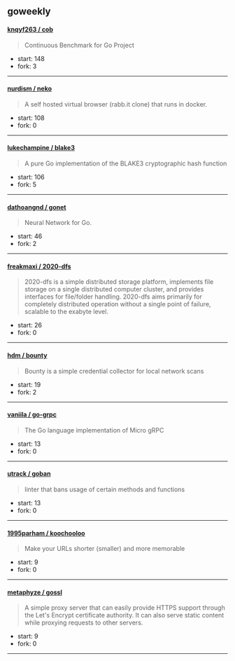 ## goweekly

#### [knqyf263 / cob](https://github.com/knqyf263/cob)

> Continuous Benchmark for Go Project

+ start: 148
+ fork: 3

----


#### [nurdism / neko](https://github.com/nurdism/neko)

> A self hosted virtual browser (rabb.it clone) that runs in docker.

+ start: 108
+ fork: 0

----


#### [lukechampine / blake3](https://github.com/lukechampine/blake3)

> A pure Go implementation of the BLAKE3 cryptographic hash function

+ start: 106
+ fork: 5

----


#### [dathoangnd / gonet](https://github.com/dathoangnd/gonet)

> Neural Network for Go.

+ start: 46
+ fork: 2

----


#### [freakmaxi / 2020-dfs](https://github.com/freakmaxi/2020-dfs)

> 2020-dfs is a simple distributed storage platform, implements file storage on a single distributed computer cluster, and provides interfaces for file/folder handling. 2020-dfs aims primarily for completely distributed operation without a single point of failure, scalable to the exabyte level.

+ start: 26
+ fork: 0

----


#### [hdm / bounty](https://github.com/hdm/bounty)

> Bounty is a simple credential collector for local network scans

+ start: 19
+ fork: 2

----


#### [vaniila / go-grpc](https://github.com/vaniila/go-grpc)

> The Go language implementation of Micro gRPC

+ start: 13
+ fork: 0

----


#### [utrack / goban](https://github.com/utrack/goban)

> linter that bans usage of certain methods and functions

+ start: 13
+ fork: 0

----


#### [1995parham / koochooloo](https://github.com/1995parham/koochooloo)

> Make your URLs shorter (smaller) and more memorable

+ start: 9
+ fork: 0

----


#### [metaphyze / gossl](https://github.com/metaphyze/gossl)

> A simple proxy server that can easily provide HTTPS support through the Let's Encrypt certificate authority.  It can also serve static content while proxying requests to other servers.

+ start: 9
+ fork: 0

----

